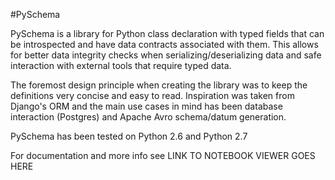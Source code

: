 #PySchema

PySchema is a library for Python class declaration with typed fields that can be introspected and have data contracts associated with them. This allows for better data integrity checks when serializing/deserializing data and safe interaction with external tools that require typed data.

The foremost design principle when creating the library was to keep the definitions very concise and easy to read. Inspiration was taken from Django's ORM and the main use cases in mind has been database interaction (Postgres) and Apache Avro schema/datum generation.

PySchema has been tested on Python 2.6 and Python 2.7


For documentation and more info see LINK TO NOTEBOOK VIEWER GOES HERE

